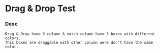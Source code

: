 # Drag & Drop Test

### Desc
```
Drag & Drop have 3 column & eatch column have 3 boxes with different colors.
This boxes are draggable with other column were don't have the same color.
```